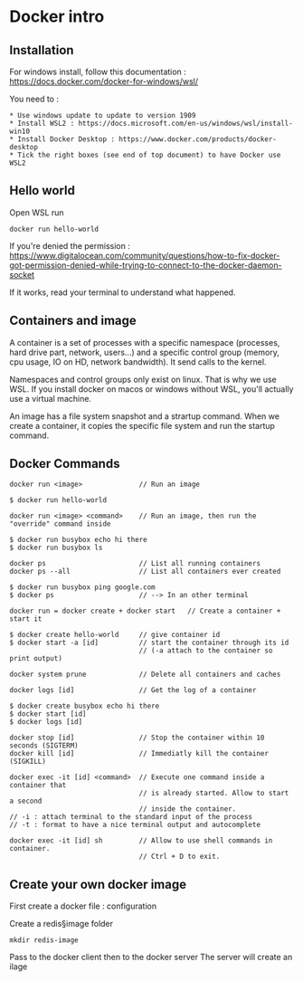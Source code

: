 # Docker intro
## Installation

For windows install, follow this documentation : https://docs.docker.com/docker-for-windows/wsl/

You need to :

    * Use windows update to update to version 1909
    * Install WSL2 : https://docs.microsoft.com/en-us/windows/wsl/install-win10
    * Install Docker Desktop : https://www.docker.com/products/docker-desktop
    * Tick the right boxes (see end of top document) to have Docker use WSL2

## Hello world

Open WSL
run 
```
docker run hello-world
```
If you're denied the permission : https://www.digitalocean.com/community/questions/how-to-fix-docker-got-permission-denied-while-trying-to-connect-to-the-docker-daemon-socket

If it works, read your terminal to understand what happened.

## Containers and image

A container is a set of processes with a specific namespace (processes, hard drive part, network, users...) and a specific control group (memory, cpu usage, IO on HD, network bandwidth). It send calls to the kernel.

Namespaces and control groups only exist on linux. That is why we use WSL. If you install docker on macos or windows without WSL, you'll actually use a virtual machine.

An image has a file system snapshot and a strartup command. When we create a container, it copies the specific file system and run the startup command.

## Docker Commands
``` 
docker run <image>              // Run an image

$ docker run hello-world
``` 
``` 
docker run <image> <command>    // Run an image, then run the "override" command inside

$ docker run busybox echo hi there
$ docker run busybox ls
``` 
``` 
docker ps                       // List all running containers
docker ps --all                 // List all containers ever created

$ docker run busybox ping google.com
$ docker ps                     // --> In an other terminal
``` 
``` 
docker run = docker create + docker start   // Create a container + start it

$ docker create hello-world     // give container id
$ docker start -a [id]          // start the container through its id 
                                // (-a attach to the container so print output)
``` 
``` 
docker system prune             // Delete all containers and caches
``` 
``` 
docker logs [id]                // Get the log of a container

$ docker create busybox echo hi there
$ docker start [id]
$ docker logs [id]
``` 
``` 
docker stop [id]                // Stop the container within 10 seconds (SIGTERM)
docker kill [id]                // Immediatly kill the container (SIGKILL)
``` 
``` 
docker exec -it [id] <command>  // Execute one command inside a container that  
                                // is already started. Allow to start a second 
                                // inside the container.
// -i : attach terminal to the standard input of the process
// -t : format to have a nice terminal output and autocomplete
``` 
``` 
docker exec -it [id] sh         // Allow to use shell commands in container.
                                // Ctrl + D to exit.
``` 
## Create your own docker image
First create a docker file : configuration

Create a redis§image folder
``` 
mkdir redis-image
``` 


Pass to the docker client then to the docker server
The server will create an ilage
